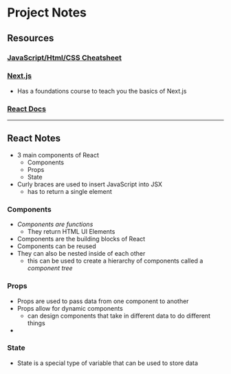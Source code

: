 # Project Notes

## Resources

### [JavaScript/Html/CSS Cheatsheet](https://htmlcheatsheet.com/js/)

### [Next.js](https://nextjs.org/)
* Has a foundations course to teach you the basics of Next.js

### [React Docs](https://beta.reactjs.org/learn)

___

## React Notes

* 3 main components of React
  * Components
  * Props
  * State
* Curly braces are used to insert JavaScript into JSX
    * has to return a single element

### Components
* *Components are functions*
    * They return HTML UI Elements
* Components are the building blocks of React
* Components can be reused
* They can also be nested inside of each other
    * this can be used to create a hierarchy of components called a *component tree*

### Props
* Props are used to pass data from one component to another
* Props allow for dynamic components
    * can design components that take in different data to do different things
* 

### State
* State is a special type of variable that can be used to store data